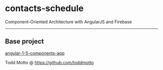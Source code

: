 # contacts-schedule
Component-Oriented Architecture with AngularJS and Firebase

---

## Base project

[angular-1-5-components-app](https://github.com/toddmotto/angular-1-5-components-app)

Todd Motto @ https://github.com/toddmotto
